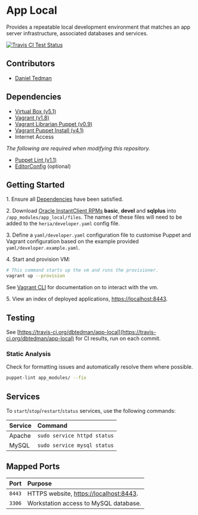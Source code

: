 
# App Local

Provides a repeatable local development environment that matches an app server infrastructure, associated databases and services.

[![Travis CI Test Status](https://travis-ci.org/dbtedman/app-local.svg)](https://travis-ci.org/dbtedman/app-local)

## Contributors

* [Daniel Tedman](http://danieltedman.com)

## Dependencies

* [Virtual Box (v5.1)](https://www.virtualbox.org/)
* [Vagrant (v1.8)](https://www.vagrantup.com)
* [Vagrant Librarian Puppet (v0.9)](https://github.com/mhahn/vagrant-librarian-puppet)
* [Vagrant Puppet Install (v4.1)](https://github.com/petems/vagrant-puppet-install)
* Internet Access

*The following are required when modifying this repository.*

* [Puppet Lint (v1.1)](http://puppet-lint.com/)
* [EditorConfig](http://editorconfig.org/#download) (optional)

## Getting Started

1\. Ensure all [Dependencies](#dependencies) have been satisfied.

2\. Download [Oracle InstantClient RPMs](http://www.oracle.com/technetwork/topics/linuxx86-64soft-092277.html) **basic**, **devel** and **sqlplus** into `/app_modules/app_local/files`. The names of these files will need to be added to the `heria/developer.yaml` config file.

3\. Define a `yaml/developer.yaml` configuration file to customise Puppet and Vagrant configuration based on the example provided `yaml/developer.example.yaml`.

4\. Start and provision VM:

```bash
# This command starts up the vm and runs the provisioner.
vagrant up --provision
```

See [Vagrant CLI](https://www.vagrantup.com/docs/cli) for documentation on to interact with the vm.

5\. View an index of deployed applications, [https://localhost:8443](https://localhost:8443).

## Testing

See [https://travis-ci.org/dbtedman/app-local](https://travis-ci.org/dbtedman/app-local) for CI results, run on each commit.

### Static Analysis

Check for formatting issues and automatically resolve them where possible.

```bash
puppet-lint app_modules/ --fix
```

## Services

To `start`/`stop`/`restart`/`status` services, use the following commands:

| Service | Command |
|:---|:---|
| Apache | `sudo service httpd status` |
| MySQL | `sudo service mysql status` |


## Mapped Ports

| Port | Purpose |
|:---|:---|
| `8443` | HTTPS website, [https://localhost:8443](https://localhost:8443). |
| `3306` | Workstation access to MySQL database. |

